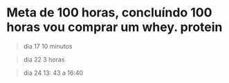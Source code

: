 # Meta de 100 horas, concluíndo 100 horas vou comprar um whey. protein

> dia 17 10 minutos

> dia 22 3 horas

> dia 24 13: 43 a 16:40